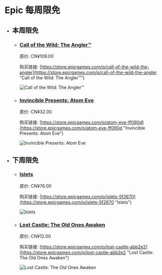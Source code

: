# Epic 每周限免

- ## 本周限免


  - ### [Call of the Wild: The Angler™](https://store.epicgames.com/p/call-of-the-wild-the-angler "Call of the Wild: The Angler™")

    原价: CN¥109.00

    购买链接: [https://store.epicgames.com/p/call-of-the-wild-the-angler](https://store.epicgames.com/p/call-of-the-wild-the-angler "Call of the Wild: The Angler™")

    ![Call of the Wild: The Angler™](https://cdn1.epicgames.com/offer/75d74aeb36024d95b8a30bad40dc19c3/EGS_CalloftheWildTheAngler_ExpansiveWorlds_S1_2560x1440-1cbd50dac3db204690de80ff6d154fc7)


  - ### [Invincible Presents: Atom Eve](https://store.epicgames.com/p/atom-eve-ff090d "Invincible Presents: Atom Eve")

    原价: CN¥32.00

    购买链接: [https://store.epicgames.com/p/atom-eve-ff090d](https://store.epicgames.com/p/atom-eve-ff090d "Invincible Presents: Atom Eve")

    ![Invincible Presents: Atom Eve](https://cdn1.epicgames.com/spt-assets/bf00db0c53ad40f09bc1331b34cd58b6/atom-eve-nfh8q.jpg)


- ## 下周限免


  - ### [Islets](https://store.epicgames.com/p/islets-5f2670 "Islets")

    原价: CN¥76.00

    购买链接: [https://store.epicgames.com/p/islets-5f2670](https://store.epicgames.com/p/islets-5f2670 "Islets")

    ![Islets](https://cdn1.epicgames.com/spt-assets/f991a978e0ce4156a52f951e96e388e7/islets-offer-1ok6p.png)


  - ### [Lost Castle: The Old Ones Awaken](https://store.epicgames.com/p/lost-castle-abb2e2 "Lost Castle: The Old Ones Awaken")

    原价: CN¥12.00

    购买链接: [https://store.epicgames.com/p/lost-castle-abb2e2](https://store.epicgames.com/p/lost-castle-abb2e2 "Lost Castle: The Old Ones Awaken")

    ![Lost Castle: The Old Ones Awaken](https://cdn1.epicgames.com/spt-assets/a6d76157ad884f2c9aa470b30da9e2ff/lost-castle-r390n.png)

